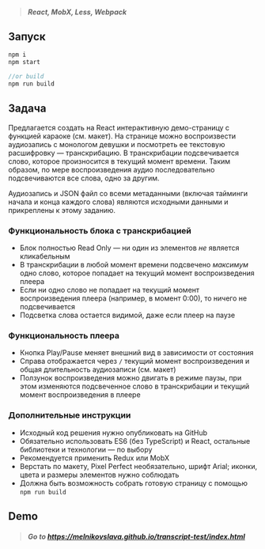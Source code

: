 > ##### React, MobX, Less, Webpack

## Запуск

```javascript
npm i
npm start

//or build
npm run build
```

## Задача

Предлагается создать на React интерактивную демо-страницу с функцией караоке (см. макет). На странице можно воспроизвести аудиозапись с монологом девушки и посмотреть ее текстовую расшифровку — транскрибацию. В транскрибации подсвечивается слово, которое произносится в текущий момент времени. Таким образом, по мере воспроизведения аудио последовательно подсвечиваются все слова, одно за другим.

Аудиозапись и JSON файл со всеми метаданными (включая тайминги начала и конца каждого слова) являются исходными данными и прикреплены к этому заданию.

### Функциональность блока с транскрибацией

- Блок полностью Read Only — ни один из элементов _не_ является кликабельным
- В транскрибации в любой момент времени подсвечено _максимум_ одно слово, которое попадает на текущий момент воспроизведения плеера
- Если ни одно слово не попадает на текущий момент воспроизведения плеера (например, в момент 0:00), то ничего не подсвечивается
- Подсветка слова остается видимой, даже если плеер на паузе

### Функциональность плеера

- Кнопка Play/Pause меняет внешний вид в зависимости от состояния
- Справа отображается через `/` текущий момент воспроизведения и общая длительность аудиозаписи (см. макет)
- Ползунок воспроизведения можно двигать в режиме паузы, при этом изменяются подсвеченное слово в транскрибации и текущий момент воспроизведения в плеере

### Дополнительные инструкции

- Исходный код решения нужно опубликовать на GitHub
- Обязательно использовать ES6 (без TypeScript) и React, остальные библиотеки и технологии — по выбору
- Рекомендуется применить Redux или MobX
- Верстать по макету, Pixel Perfect необязательно, шрифт Arial; иконки, цвета и размеры элементов нужно соблюдать
- Должна быть возможность собрать готовую страницу с помощью `npm run build`

## Demo

> ##### Go to https://melnikovslava.github.io/transcript-test/index.html
